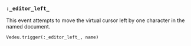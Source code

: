 ### `:_editor_left_`

This event attempts to move the virtual cursor left by one
character in the named document.

    Vedeu.trigger(:_editor_left_, name)
